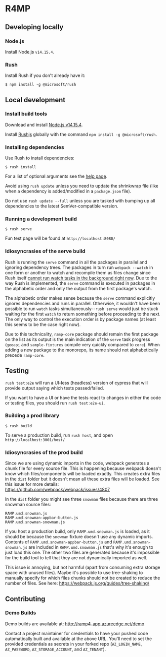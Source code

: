 # R4MP

## Developing locally

### Node.js

Install Node.js `v14.15.4`.

### Rush

Install Rush if you don't already have it:

```
$ npm install -g @microsoft/rush
```

## Local development

### Install build tools

Download and install [Node.js v14.15.4](https://nodejs.org/dist/v14.15.1/node-v14.15.1-x64.msi).

Install [Rushjs](https://rushjs.io) globally with the command `npm install -g @microsoft/rush`.

### Installing dependencies

Use Rush to install dependencies:

```
$ rush install
```

For a list of optional arguments see the [help page](https://rushjs.io/pages/commands/rush_install/).

Avoid using `rush update` unless you need to update the shrinkwrap file (like when a dependency is added/modified in a `package.json` file).

Do not use `rush update --full` unless you are tasked with bumping up all dependencies to the latest SemVer-compatible version.

### Running a development build

```
$ rush serve
```

Fun test page will be found at `http://localhost:8080/`

### Idiosyncrasies of the serve build

Rush is running the `serve` command in all the packages in parallel and ignoring dependency trees. The packages in turn run `webpack --watch` in one form or another to watch and recompile them as files change since Rush itself [cannot run watch tasks in the background right now](https://github.com/microsoft/rushstack/issues/1151). Due to the way Rush is implemented, the `serve` command is executed in packages in the alphabetic order and only the output from the first package's watch.

The alphabetic order makes sense because the `serve` command explicitly ignores dependencies and runs in parallel. Otherwise, it wouldn't have been possible to run `watch` tasks simultaneously--`rush serve` would just be stuck waiting for the first `watch` to return something before proceeding to the next. The only way to control the execution order is by package names (at least this seems to be the case right now).

Due to this technicality, `ramp-core` package should remain the first package on the list as its output is the main indication of the `serve` task progress (`geoapi` and `sample-fixtures` compile very quickly compared to `core`). When adding a new package to the monorepo, its name should not alphabetically precede `ramp-core`.

## Testing

`rush test:e2e` will run a UI-less (headless) version of cypress that will provide output saying which tests passed/failed.

If you want to have a UI or have the tests react to changes in either the code or testing files, you should run `rush test:e2e-ui`.

### Building a prod library

```
$ rush build
```

To serve a production build, run `rush host`, and open `http://localhost:3001/host/`

### Idiosyncrasies of the prod build

Since we are using dynamic imports in the code, webpack generates a chunk file for every source file. This is happening because webpack doesn't know which files/components will be loaded exactly. This creates extra files in the `dist` folder but it doesn't mean all these extra files will be loaded. See this issue for more details: https://github.com/webpack/webpack/issues/4807

In the `dist` folder you might see three `snowman` files because there are three snowman source files:

```
RAMP.umd.snowman.js
RAMP.umd.snowman-appbar-button.js
RAMP.umd.snowman-snowman.js
```

If you host a production build, only `RAMP.umd.snowman.js` is loaded, as it should be because the `snowman` fixture doesn't use any dynamic imports. Contents of `RAMP.umd.snowman-appbar-button.js` and `RAMP.umd.snowman-snowman.js` are included in `RAMP.umd.snowman.js` that's why it's enough to just load this one. The other two files are generated because it's impossible for the build tool to tell that they are not dynamically imported as well.

This issue is annoying, but not harmful (apart from consuming extra storage space with unused files). Maybe it's possible to use tree-shaking to manually specify for which files chunks should not be created to reduce the number of files. See here: https://webpack.js.org/guides/tree-shaking/

## Contributing

### Demo Builds

Demo builds are available at: http://ramp4-app.azureedge.net/demo

Contact a project maintainer for credentials to have your pushed code automatically built and available at the above URL. You'll need to set the provided credentials as secrets in your forked repo (`AZ_LOGIN_NAME`, `AZ_PASSWORD`, `AZ_STORAGE_ACCOUNT`, and `AZ_TENANT`).
